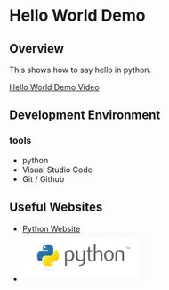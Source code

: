 # Hello World Demo

## Overview

This shows how to say hello in python. 

[Hello World Demo Video](https://youtu.be/nYYs5Y9ROoA)

## Development Environment

### tools

* python 
* Visual Studio Code
* Git / Github


## Useful Websites

* [Python Website](python.org)
* ![python Logo](/python3.png)
